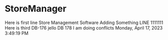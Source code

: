 StoreManager
============
Here is first line
Store Management Software
Adding Something LINE 1111111
Here is third
DB-176
jello 
DB 178 
I am doing conflicts 
 M o n d a y ,   A p r i l   1 7 ,   2 0 2 3   3 : 4 9 : 1 9   P M  
  
  
 